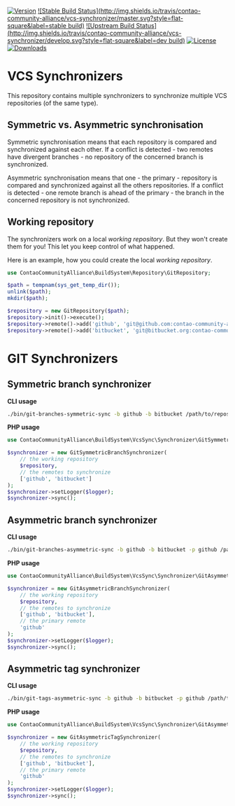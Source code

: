 [![Version](http://img.shields.io/packagist/v/contao-community-alliance/vcs-synchronizer.svg?style=flat-square)](https://packagist.org/packages/contao-community-alliance/vcs-synchronizer)
[![Stable Build Status](http://img.shields.io/travis/contao-community-alliance/vcs-synchronizer/master.svg?style=flat-square&label=stable build)](https://travis-ci.org/contao-community-alliance/vcs-synchronizer)
[![Upstream Build Status](http://img.shields.io/travis/contao-community-alliance/vcs-synchronizer/develop.svg?style=flat-square&label=dev build)](https://travis-ci.org/contao-community-alliance/vcs-synchronizer)
[![License](http://img.shields.io/packagist/l/contao-community-alliance/vcs-synchronizer.svg?style=flat-square)](https://github.com/contao-community-alliance/vcs-synchronizer/blob/master/LICENSE)
[![Downloads](http://img.shields.io/packagist/dt/contao-community-alliance/vcs-synchronizer.svg?style=flat-square)](https://packagist.org/packages/contao-community-alliance/vcs-synchronizer)

VCS Synchronizers
=================

This repository contains multiple synchronizers to synchronize multiple VCS repositories (of the same type).

Symmetric vs. Asymmetric synchronisation
----------------------------------------

Symmetric synchronisation means that each repository is compared and synchronized against each other.
If a conflict is detected - two remotes have divergent branches - no repository of the concerned branch is synchronized.

Asymmetric synchronisation means that one - the primary - repository is compared and synchronized against all the others
repositories. If a conflict is detected - one remote branch is ahead of the primary - the branch in the concerned
repository is not synchronized.

Working repository
------------------

The synchronizers work on a local *working repository*. But they won't create them for you! This let you keep control
of what happened.

Here is an example, how you could create the local *working repository*.

```php
use ContaoCommunityAlliance\BuildSystem\Repository\GitRepository;

$path = tempnam(sys_get_temp_dir());
unlink($path);
mkdir($path);

$repository = new GitRepository($path);
$repository->init()->execute();
$repository->remote()->add('github', 'git@github.com:contao-community-alliance/vcs-synchronizer.git')->execute();
$repository->remote()->add('bitbucket', 'git@bitbucket.org:contao-community-alliance/vcs-synchronizer.git')->execute();
```

GIT Synchronizers
=================

Symmetric branch synchronizer
-----------------------------

**CLI usage**

```bash
./bin/git-branches-symmetric-sync -b github -b bitbucket /path/to/repository
```

**PHP usage**

```php
use ContaoCommunityAlliance\BuildSystem\VcsSync\Synchronizer\GitSymmetricBranchSynchronizer;

$synchronizer = new GitSymmetricBranchSynchronizer(
    // the working repository
    $repository,
    // the remotes to synchronize
    ['github', 'bitbucket']
);
$synchronizer->setLogger($logger);
$synchronizer->sync();
```

Asymmetric branch synchronizer
------------------------------

**CLI usage**

```bash
./bin/git-branches-asymmetric-sync -b github -b bitbucket -p github /path/to/repository
```

**PHP usage**

```php
use ContaoCommunityAlliance\BuildSystem\VcsSync\Synchronizer\GitAsymmetricBranchSynchronizer;

$synchronizer = new GitAsymmetricBranchSynchronizer(
    // the working repository
    $repository,
    // the remotes to synchronize
    ['github', 'bitbucket'],
    // the primary remote
    'github'
);
$synchronizer->setLogger($logger);
$synchronizer->sync();
```

Asymmetric tag synchronizer
---------------------------

**CLI usage**

```bash
./bin/git-tags-asymmetric-sync -b github -b bitbucket -p github /path/to/repository
```

**PHP usage**

```php
use ContaoCommunityAlliance\BuildSystem\VcsSync\Synchronizer\GitAsymmetricTagSynchronizer;

$synchronizer = new GitAsymmetricTagSynchronizer(
    // the working repository
    $repository,
    // the remotes to synchronize
    ['github', 'bitbucket'],
    // the primary remote
    'github'
);
$synchronizer->setLogger($logger);
$synchronizer->sync();
```
